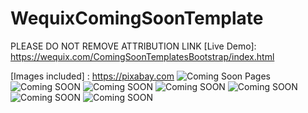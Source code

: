 # WequixComingSoonTemplate

PLEASE DO NOT REMOVE ATTRIBUTION LINK
[Live Demo]: https://wequix.com/ComingSoonTemplatesBootstrap/index.html

[Images included] : https://pixabay.com
![Coming Soon Pages](https://wequix.com/wequixcomingsoon.jpg?raw=true)
![Coming SOON](https://wequix.com/wequixcomingsoon1.jpg?raw=true)
![Coming SOON](https://wequix.com/wequixcomingsoon2.jpg?raw=true)
![Coming SOON](https://wequix.com/wequixcomingsoon3.jpg?raw=true)
![Coming SOON](https://wequix.com/wequixcomingsoon4.jpg?raw=true)
![Coming SOON](https://wequix.com/wequixcomingsoon5.jpg?raw=true)
![Coming SOON](https://wequix.com/wequixcomingsoon6.jpg?raw=true)
